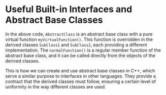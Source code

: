 # Useful Built-in Interfaces and Abstract Base Classes
In the above code, `AbstractClass` is an abstract base class with a pure virtual function `myVirtualFunction()`. This function is overridden in the derived classes `SubClass1` and `SubClass2`, each providing a different implementation. The `normalFunction()` is a regular member function of the abstract base class, and it can be called directly from the objects of the derived classes. 

This is how we can create and use abstract base classes in C++, which serve a similar purpose to interfaces in other languages. They provide a contract that the derived classes must follow, ensuring a certain level of uniformity in the way different classes are used.